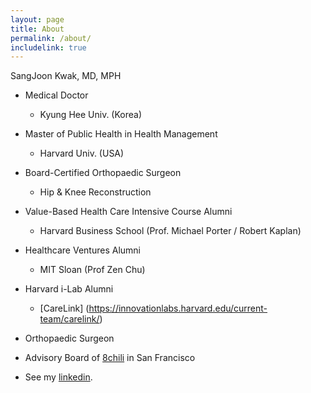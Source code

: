 ```yaml
---
layout: page
title: About
permalink: /about/
includelink: true
---
```


SangJoon Kwak, MD, MPH


- Medical Doctor
  - Kyung Hee Univ. (Korea)
- Master of Public Health in Health Management
  - Harvard Univ. (USA)
 

- Board-Certified Orthopaedic Surgeon
  - Hip & Knee Reconstruction
- Value-Based Health Care Intensive Course Alumni
  - Harvard Business School (Prof. Michael Porter / Robert Kaplan)
- Healthcare Ventures Alumni
  - MIT Sloan (Prof Zen Chu)
- Harvard i-Lab Alumni
  - [CareLink] (https://innovationlabs.harvard.edu/current-team/carelink/)


- Orthopaedic Surgeon
- Advisory Board of [8chili](https://8chili.com/) in San Francisco


- See my [linkedin](https://www.linkedin.com/in/sangjoon-kwak-md-msc-89172293/).

